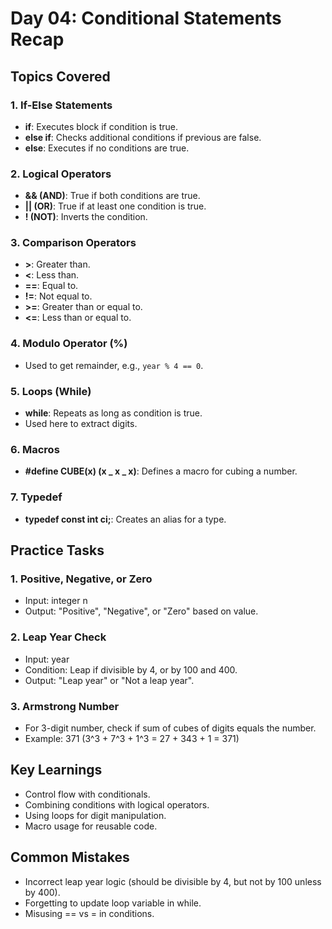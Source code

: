 # Day 04: Conditional Statements Recap

## Topics Covered

### 1. If-Else Statements

- **if**: Executes block if condition is true.
- **else if**: Checks additional conditions if previous are false.
- **else**: Executes if no conditions are true.

### 2. Logical Operators

- **&& (AND)**: True if both conditions are true.
- **|| (OR)**: True if at least one condition is true.
- **! (NOT)**: Inverts the condition.

### 3. Comparison Operators

- **>**: Greater than.
- **<**: Less than.
- **==**: Equal to.
- **!=**: Not equal to.
- **>=**: Greater than or equal to.
- **<=**: Less than or equal to.

### 4. Modulo Operator (%)

- Used to get remainder, e.g., `year % 4 == 0`.

### 5. Loops (While)

- **while**: Repeats as long as condition is true.
- Used here to extract digits.

### 6. Macros

- **#define CUBE(x) (x _ x _ x)**: Defines a macro for cubing a number.

### 7. Typedef

- **typedef const int ci;**: Creates an alias for a type.

## Practice Tasks

### 1. Positive, Negative, or Zero

- Input: integer n
- Output: "Positive", "Negative", or "Zero" based on value.

### 2. Leap Year Check

- Input: year
- Condition: Leap if divisible by 4, or by 100 and 400.
- Output: "Leap year" or "Not a leap year".

### 3. Armstrong Number

- For 3-digit number, check if sum of cubes of digits equals the number.
- Example: 371 (3^3 + 7^3 + 1^3 = 27 + 343 + 1 = 371)

## Key Learnings

- Control flow with conditionals.
- Combining conditions with logical operators.
- Using loops for digit manipulation.
- Macro usage for reusable code.

## Common Mistakes

- Incorrect leap year logic (should be divisible by 4, but not by 100 unless by 400).
- Forgetting to update loop variable in while.
- Misusing == vs = in conditions.
